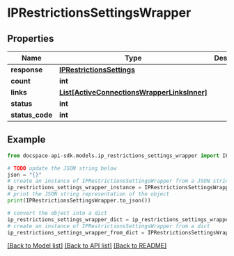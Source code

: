 # IPRestrictionsSettingsWrapper

## Properties

Name | Type | Description | Notes
------------ | ------------- | ------------- | -------------
**response** | [**IPRestrictionsSettings**](IPRestrictionsSettings.md) |  | [optional] 
**count** | **int** |  | [optional] 
**links** | [**List[ActiveConnectionsWrapperLinksInner]**](ActiveConnectionsWrapperLinksInner.md) |  | [optional] 
**status** | **int** |  | [optional] 
**status_code** | **int** |  | [optional] 

## Example

```python
from docspace-api-sdk.models.ip_restrictions_settings_wrapper import IPRestrictionsSettingsWrapper

# TODO update the JSON string below
json = "{}"
# create an instance of IPRestrictionsSettingsWrapper from a JSON string
ip_restrictions_settings_wrapper_instance = IPRestrictionsSettingsWrapper.from_json(json)
# print the JSON string representation of the object
print(IPRestrictionsSettingsWrapper.to_json())

# convert the object into a dict
ip_restrictions_settings_wrapper_dict = ip_restrictions_settings_wrapper_instance.to_dict()
# create an instance of IPRestrictionsSettingsWrapper from a dict
ip_restrictions_settings_wrapper_from_dict = IPRestrictionsSettingsWrapper.from_dict(ip_restrictions_settings_wrapper_dict)
```
[[Back to Model list]](../README.md#documentation-for-models) [[Back to API list]](../README.md#documentation-for-api-endpoints) [[Back to README]](../README.md)


